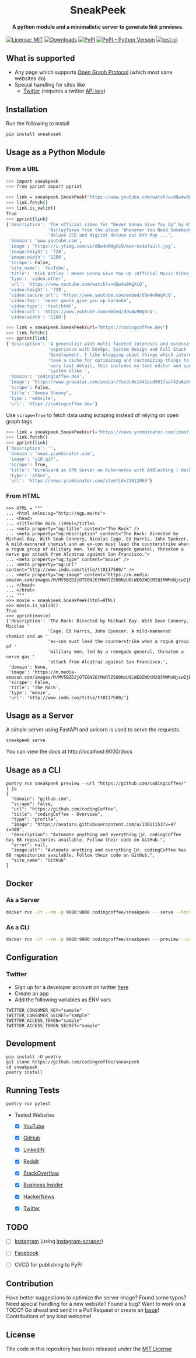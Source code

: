 
<div align="center">
  <h1>
    SneakPeek
  </h1>
  <h4>A python module and a minimalistic server to generate link previews.</h4>
</div>

[![License: MIT](https://img.shields.io/badge/License-MIT-green.svg)](https://opensource.org/licenses/MIT)
[![Downloads](https://pepy.tech/badge/sneakpeek)](https://pepy.tech/project/sneakpeek)
[![PyPI](https://img.shields.io/pypi/v/sneakpeek)](https://pypi.org/project/sneakpeek)
[![PyPI - Python Version](https://img.shields.io/pypi/pyversions/sneakpeek)](https://pypi.org/project/sneakpeek)
[![test-ci](https://img.shields.io/github/workflow/status/codingcoffee/sneakpeek/test-ci)](https://github.com/codingCoffee/sneakpeek/actions)


## What is supported

- Any page which supports [Open Graph Protocol](https://ogp.me) (which most sane websites do)
- Special handling for sites like
  - [Twitter](https://twitter.com) (requires a twitter [API key](https://developer.twitter.com/))


## Installation

Run the following to install

```sh
pip install sneakpeek
```


## Usage as a Python Module

### From a URL

```sh
>>> import sneakpeek
>>> from pprint import pprint

>>> link = sneakpeek.SneakPeek("https://www.youtube.com/watch?v=dQw4w9WgXcQ")
>>> link.fetch()
>>> link.is_valid()
True
>>> pprint(link)
{'description': 'The official video for “Never Gonna Give You Up” by Rick '
                'AstleyTaken from the album ‘Whenever You Need Somebody’ – '
                'deluxe 2CD and digital deluxe out 6th May ...',
 'domain': 'www.youtube.com',
 'image': 'https://i.ytimg.com/vi/dQw4w9WgXcQ/maxresdefault.jpg',
 'image:height': '720',
 'image:width': '1280',
 'scrape': False,
 'site_name': 'YouTube',
 'title': 'Rick Astley - Never Gonna Give You Up (Official Music Video)',
 'type': 'video.other',
 'url': 'https://www.youtube.com/watch?v=dQw4w9WgXcQ',
 'video:height': '720',
 'video:secure_url': 'https://www.youtube.com/embed/dQw4w9WgXcQ',
 'video:tag': 'never gonna give you up karaoke',
 'video:type': 'text/html',
 'video:url': 'https://www.youtube.com/embed/dQw4w9WgXcQ',
 'video:width': '1280'}

>>> link = sneakpeek.SneakPeek(url="https://codingcoffee.dev")
>>> link.fetch()
>>> pprint(link)
{'description': 'A generalist with multi faceted interests and extensive '
                'experience with DevOps, System Design and Full Stack '
                'Development. I like blogging about things which interest me, '
                'have a niche for optimizing and customizing things to the '
                'very last detail, this includes my text editor and operating '
                'system alike.',
 'domain': 'codingcoffee.dev',
 'image': 'https://www.gravatar.com/avatar/7ecdc5e1441ecd501faaf42a6ab9d6c0?s=200',
 'scrape': False,
 'title': 'Ameya Shenoy',
 'type': 'website',
 'url': 'https://codingcoffee.dev'}
```

Use `scrape=True` to fetch data using scraping instead of relying on open graph tags

```sh
>>> link = sneakpeek.SneakPeek(url="https://news.ycombinator.com/item?id=23812063", scrape=True)
>>> link.fetch()
>>> pprint(link)
{'description': '',
 'domain': 'news.ycombinator.com',
 'image': 'y18.gif',
 'scrape': True,
 'title': 'WireGuard as VPN Server on Kubernetes with AdBlocking | Hacker News',
 'type': 'other',
 'url': 'https://news.ycombinator.com/item?id=23812063'}
 ```

### From HTML

```
>>> HTML = """
... <html xmlns:og="http://ogp.me/ns">
... <head>
... <title>The Rock (1996)</title>
... <meta property="og:title" content="The Rock" />
... <meta property="og:description" content="The Rock: Directed by Michael Bay. With Sean Connery, Nicolas Cage, Ed Harris, John Spencer. A mild-mannered chemist and an ex-con must lead the counterstrike when a rogue group of military men, led by a renegade general, threaten a nerve gas attack from Alcatraz against San Francisco.">
... <meta property="og:type" content="movie" />
... <meta property="og:url" content="http://www.imdb.com/title/tt0117500/" />
... <meta property="og:image" content="https://m.media-amazon.com/images/M/MV5BZDJjOTE0N2EtMmRlZS00NzU0LWE0ZWQtM2Q3MWMxNjcwZjBhXkEyXkFqcGdeQXVyNDk3NzU2MTQ@._V1_FMjpg_UX1000_.jpg">
... </head>
... </html>
... """
>>> movie = sneakpeek.SneakPeek(html=HTML)
>>> movie.is_valid()
True
>>> pprint(movie)
{'description': 'The Rock: Directed by Michael Bay. With Sean Connery, Nicolas '
                'Cage, Ed Harris, John Spencer. A mild-mannered chemist and an '
                'ex-con must lead the counterstrike when a rogue group of '
                'military men, led by a renegade general, threaten a nerve gas '
                'attack from Alcatraz against San Francisco.',
 'domain': None,
 'image': 'https://m.media-amazon.com/images/M/MV5BZDJjOTE0N2EtMmRlZS00NzU0LWE0ZWQtM2Q3MWMxNjcwZjBhXkEyXkFqcGdeQXVyNDk3NzU2MTQ@._V1_FMjpg_UX1000_.jpg',
 'scrape': False,
 'title': 'The Rock',
 'type': 'movie',
 'url': 'http://www.imdb.com/title/tt0117500/'}
```


## Usage as a Server

A simple server using FastAPI and uvicorn is used to serve the requests.

```sh
sneekpeek serve
```

You can view the docs at http://localhost:9000/docs


## Usage as a CLI

```
poetry run sneakpeek preview --url "https://github.com/codingcoffee/" | jq
{
  "domain": "github.com",
  "scrape": false,
  "url": "https://github.com/codingCoffee",
  "title": "codingCoffee - Overview",
  "type": "profile",
  "image": "https://avatars.githubusercontent.com/u/13611153?v=4?s=400",
  "description": "Automate anything and everything 🙋‍♂️. codingCoffee has 68 repositories available. Follow their code on GitHub.",
  "error": null,
  "image:alt": "Automate anything and everything 🙋‍♂️. codingCoffee has 68 repositories available. Follow their code on GitHub.",
  "site_name": "GitHub"
}
```

## Docker

### As a Server

```sh
docker run -it --rm -p 9000:9000 codingcoffee/sneakpeek -- serve --host 0.0.0.0
```

### As a CLI

```sh
docker run -it --rm -p 9000:9000 codingcoffee/sneakpeek -- preview --url "https://github.com/codingcoffee"
```


## Configuration

### Twitter

- Sign up for a developer account on twitter [here](https://developer.twitter.com/)
- Create an app
- Add the following variables as ENV vars


```
TWITTER_CONSUMER_KEY="sample"
TWITTER_CONSUMER_SECRET="sample"
TWITTER_ACCESS_TOKEN="sample"
TWITTER_ACCESS_TOKEN_SECRET="sample"
```


## Development

```
pip install -U poetry
git clone https://github.com/codingcoffee/sneakpeek
cd sneakpeek
poetry install
```


## Running Tests

```sh
poetry run pytest
```

- Tested Websites
  - [x] [YouTube](https://youtube.com)
  - [x] [GitHub](https://github.com)
  - [x] [LinkedIN](https://linkedin.com)
  - [x] [Reddit](https://reddit.com)
  - [x] [StackOverflow](https://stackoverflow.com)
  - [x] [Business Insider](https://www.businessinsider.in)
  - [x] [HackerNews](https://news.ycombinator.com/)
  - [x] [Twitter](https://twitter.com)


## TODO

- [ ] [Instagram](https://instagram.com) (using [instagram-scraper](https://github.com/arc298/instagram-scraper))
- [ ] [Facebook](https://facebook.com)
- [ ] CI/CD for publishing to PyPi


## Contribution

Have better suggestions to optimize the server image? Found some typos? Need special handling for a new website? Found a bug? Want to work on a TODO? Go ahead and send in a Pull Request or create an [Issue](https://github.com/codingcoffee/sneakpeek/issues)! Contributions of any kind welcome!


## License

The code in this repository has been released under the [MIT License](https://opensource.org/licenses/MIT)

